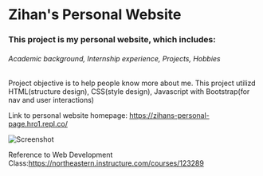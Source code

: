 # Zihan's Personal Website
### This project is my personal website, which includes: 
###### Academic background, Internship experience, Projects, Hobbies
Project objective is to help people know more about me. 
This project utilizd HTML(structure design), CSS(style design), Javascript with Bootstrap(for nav and user interactions)

Link to personal website homepage: https://zihans-personal-page.hro1.repl.co/

![Screenshot](https://s2.loli.net/2023/01/14/UMtqK7QfcxsBbnP.png)

Reference to Web Development Class:https://northeastern.instructure.com/courses/123289
